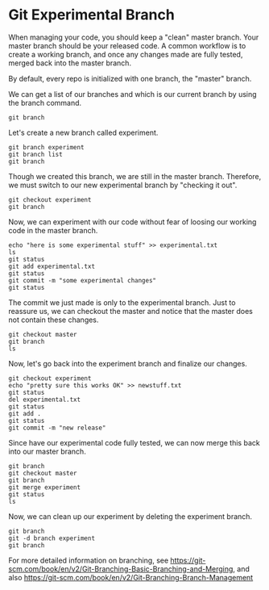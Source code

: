 # Git Experimental Branch

When managing your code, you should keep a "clean" master branch. Your master branch should be your released code. A common workflow is to create a working branch, and once any changes made are fully tested, merged back into the master branch.


By default, every repo is initialized with one branch, the "master" branch.

We can get a list of our branches and which is our current branch by using the branch command.
```
git branch
```

Let's create a new branch called experiment.
```
git branch experiment
git branch list
git branch
```

Though we created this branch, we are still in the master branch. Therefore, we must switch to our new experimental branch by "checking it out".
```
git checkout experiment
git branch
```

Now, we can experiment with our code without fear of loosing our working code in the master branch.

```
echo "here is some experimental stuff" >> experimental.txt
ls
git status
git add experimental.txt
git status
git commit -m "some experimental changes"
git status
```

The commit we just made is only to the experimental branch. Just to reassure us, we can checkout the master and notice that the master does not contain these changes.

```
git checkout master
git branch
ls
```

Now, let's go back into the experiment branch and finalize our changes.

```
git checkout experiment
echo "pretty sure this works OK" >> newstuff.txt
git status
del experimental.txt
git status
git add .
git status
git commit -m "new release"
```

Since have our experimental code fully tested, we can now merge this back into our master branch.

```
git branch
git checkout master
git branch
git merge experiment
git status
ls
```

Now, we can clean up our experiment by deleting the experiment branch.

```
git branch
git -d branch experiment
git branch
```

For more detailed information on branching, see https://git-scm.com/book/en/v2/Git-Branching-Basic-Branching-and-Merging, and also https://git-scm.com/book/en/v2/Git-Branching-Branch-Management
